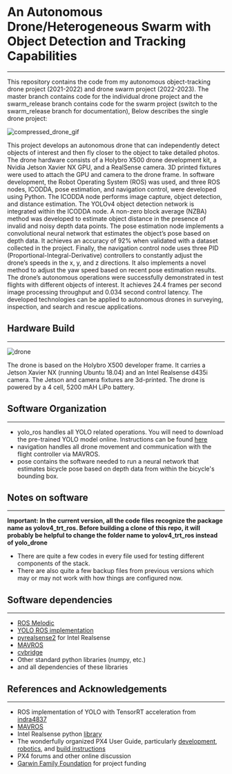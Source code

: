 # An Autonomous Drone/Heterogeneous Swarm with Object Detection and Tracking Capabilities
---
This repository contains the code from my autonomous object-tracking drone project (2021-2022) and drone swarm project (2022-2023). The master branch contains code for the individual drone project and the swarm_release branch contains code for the swarm project (switch to the swarm_release branch for documentation), Below describes the single drone project:

![compressed_drone_gif](https://user-images.githubusercontent.com/72675667/172076750-efa2506a-fff8-4650-85dd-bdd58eacc917.gif)

This project develops an autonomous drone that can independently detect objects of interest and then fly closer to the object to take detailed photos. The drone hardware consists of a Holybro X500 drone development kit, a Nvidia Jetson Xavier NX GPU, and a RealSense camera. 3D printed fixtures were used to attach the GPU and camera to the drone frame. In software development, the Robot Operating System (ROS) was used, and three ROS nodes, ICODDA, pose estimation, and navigation control, were developed using Python. The ICODDA node performs image capture, object detection, and distance estimation. The YOLOv4 object detection network is integrated within the ICODDA node. A non-zero block average (NZBA) method was developed to estimate object distance in the presence of invalid and noisy depth data points. The pose estimation node implements a convolutional neural network that estimates the object’s pose based on depth data. It achieves an accuracy of 92% when validated with a dataset collected in the project. Finally, the navigation control node uses three PID (Proportional-Integral-Derivative) controllers to constantly adjust the drone’s speeds in the x, y, and z directions. It also implements a novel method to adjust the yaw speed based on recent pose estimation results. The drone’s autonomous operations were successfully demonstrated in test flights with different objects of interest. It achieves 24.4 frames per second image processing throughput and 0.034 second control latency. The developed technologies can be applied to autonomous drones in surveying, inspection, and search and rescue applications.

## Hardware Build
---
![drone](https://user-images.githubusercontent.com/72675667/172074330-7ff0d968-c56f-4e0d-9970-9335f7b6fd1d.jpg)

The drone is based on the Holybro X500 developer frame. It carries a Jetson Xavier NX (running Ubuntu 18.04) and an Intel Realsense d435i camera. The Jetson and camera fixtures are 3d-printed. The drone is powered by a 4 cell, 5200 mAH LiPo battery.

## Software Organization
---
- yolo_ros handles all YOLO related operations. You will need to download the pre-trained YOLO model online. Instructions can be found [here](https://github.com/indra4837/yolov4_trt_ros)
- navigation handles all drone movement and communication with the flight controller via MAVROS.
- pose contains the software needed to run a neural network that estimates bicycle pose based on depth data from within the bicycle's bounding box.

## Notes on software
---
**Important: In the current version, all the code files recognize the package name as yolov4_trt_ros. Before building a clone of this repo, it will probably be helpful to change the folder name to yolov4_trt_ros instead of yolo_drone**
- There are quite a few codes in every file used for testing different components of the stack.
- There are also quite a few backup files from previous versions which may or may not work with how things are configured now.

## Software dependencies
---
- [ROS Melodic](http://wiki.ros.org/melodic) 
- [YOLO ROS implementation](https://github.com/indra4837/yolov4_trt_ros)
- [pyrealsense2](https://lieuzhenghong.com/how_to_install_librealsense_on_the_jetson_nx/) for Intel Realsense
- [MAVROS](https://docs.px4.io/v1.12/en/ros/mavros_installation.html)
- [cvbridge](http://wiki.ros.org/cv_bridge)
- Other standard python libraries (numpy, etc.)
- and all dependencies of these libraries

## References and Acknowledgements
---
- ROS implementation of YOLO with TensorRT acceleration from [indra4837](https://github.com/indra4837/yolov4_trt_ros)
- [MAVROS](http://wiki.ros.org/mavros)
- Intel Realsense python [library](https://github.com/IntelRealSense/librealsense)
- The wonderfully organized PX4 User Guide, particularly [development](https://docs.px4.io/v1.12/en/development/development.html), [robotics](https://docs.px4.io/v1.12/en/ros/ros1.html), and [build instructions](https://docs.px4.io/v1.12/en/frames_multicopter/holybro_x500_pixhawk4.html)
- PX4 forums and other online discussion
- [Garwin Family Foundation](https://garwinfamilyfoundation.org/) for project funding

